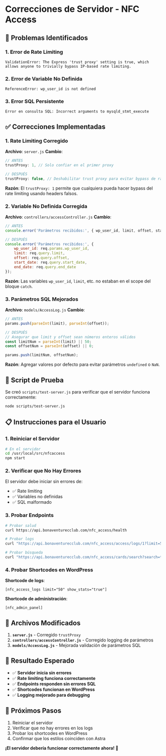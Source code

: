 # Correcciones de Servidor - NFC Access

## 🚨 Problemas Identificados

### 1. Error de Rate Limiting
```
ValidationError: The Express 'trust proxy' setting is true, which allows anyone to trivially bypass IP-based rate limiting.
```

### 2. Error de Variable No Definida
```
ReferenceError: wp_user_id is not defined
```

### 3. Error SQL Persistente
```
Error en consulta SQL: Incorrect arguments to mysqld_stmt_execute
```

## ✅ Correcciones Implementadas

### 1. Rate Limiting Corregido

**Archivo**: `server.js`
**Cambio**: 
```javascript
// ANTES
trustProxy: 1, // Solo confiar en el primer proxy

// DESPUÉS  
trustProxy: false, // Deshabilitar trust proxy para evitar bypass de rate limiting
```

**Razón**: El `trustProxy: 1` permite que cualquiera pueda hacer bypass del rate limiting usando headers falsos.

### 2. Variable No Definida Corregida

**Archivo**: `controllers/accessController.js`
**Cambio**:
```javascript
// ANTES
console.error('Parámetros recibidos:', { wp_user_id, limit, offset, start_date, end_date });

// DESPUÉS
console.error('Parámetros recibidos:', { 
    wp_user_id: req.params.wp_user_id, 
    limit: req.query.limit, 
    offset: req.query.offset, 
    start_date: req.query.start_date, 
    end_date: req.query.end_date 
});
```

**Razón**: Las variables `wp_user_id`, `limit`, etc. no estaban en el scope del bloque `catch`.

### 3. Parámetros SQL Mejorados

**Archivo**: `models/AccessLog.js`
**Cambio**:
```javascript
// ANTES
params.push(parseInt(limit), parseInt(offset));

// DESPUÉS
// Asegurar que limit y offset sean números enteros válidos
const limitNum = parseInt(limit) || 50;
const offsetNum = parseInt(offset) || 0;

params.push(limitNum, offsetNum);
```

**Razón**: Agregar valores por defecto para evitar parámetros `undefined` o `NaN`.

## 🧪 Script de Prueba

Se creó `scripts/test-server.js` para verificar que el servidor funciona correctamente:

```bash
node scripts/test-server.js
```

## 📋 Instrucciones para el Usuario

### 1. Reiniciar el Servidor

```bash
# En el servidor
cd /usr/local/src/nfcaccess
npm start
```

### 2. Verificar que No Hay Errores

El servidor debe iniciar sin errores de:
- ✅ Rate limiting
- ✅ Variables no definidas
- ✅ SQL malformado

### 3. Probar Endpoints

```bash
# Probar salud
curl https://api.bonaventurecclub.com/nfc_access/health

# Probar logs
curl "https://api.bonaventurecclub.com/nfc_access/access/logs/1?limit=5"

# Probar búsqueda
curl "https://api.bonaventurecclub.com/nfc_access/cards/search?search=test"
```

### 4. Probar Shortcodes en WordPress

**Shortcode de logs**:
```
[nfc_access_logs limit="50" show_stats="true"]
```

**Shortcode de administración**:
```
[nfc_admin_panel]
```

## 🔧 Archivos Modificados

1. **`server.js`** - Corregido `trustProxy`
2. **`controllers/accessController.js`** - Corregido logging de parámetros
3. **`models/AccessLog.js`** - Mejorada validación de parámetros SQL

## 🎯 Resultado Esperado

- ✅ **Servidor inicia sin errores**
- ✅ **Rate limiting funciona correctamente**
- ✅ **Endpoints responden sin errores SQL**
- ✅ **Shortcodes funcionan en WordPress**
- ✅ **Logging mejorado para debugging**

## 🚀 Próximos Pasos

1. Reiniciar el servidor
2. Verificar que no hay errores en los logs
3. Probar los shortcodes en WordPress
4. Confirmar que los estilos coinciden con Astra

**¡El servidor debería funcionar correctamente ahora! 🎉**
